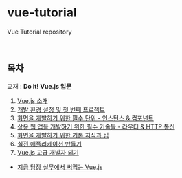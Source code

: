# vue-tutorial
Vue Tutorial repository

<br>

## 목차

교재 : **Do it! Vue.js 입문**

1. [Vue.js 소개]()
2. [개발 환경 설정 및 첫 번째 프로젝트]()
3. [화면을 개발하기 위한 필수 단위 - 인스턴스 & 컴포넌트]()
4. [상용 웹 앱을 개발하기 위한 필수 기술들 - 라우터 & HTTP 통신]()
5. [화면을 개발하기 위한 기본 지식과 팁]()
6. [실전 애플리케이션 만들기]()
7. [Vue.js 고급 개발자 되기]()

* [지금 당장 실무에서 써먹는 Vue.js]()

